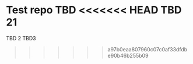 Test repo TBD
<<<<<<< HEAD
TBD 21
=======
TBD 2
TBD3
>>>>>>> a97b0eaa807960c07c0af33dfdbe90b46b255b09
